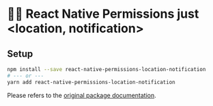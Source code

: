 # ☝🏼 React Native Permissions just <location, notification>

## Setup

```sh
npm install --save react-native-permissions-location-notification
# --- or ---
yarn add react-native-permissions-location-notification
```

Please refers to the [original package documentation](https://github.com/react-native-community/react-native-permissions).
